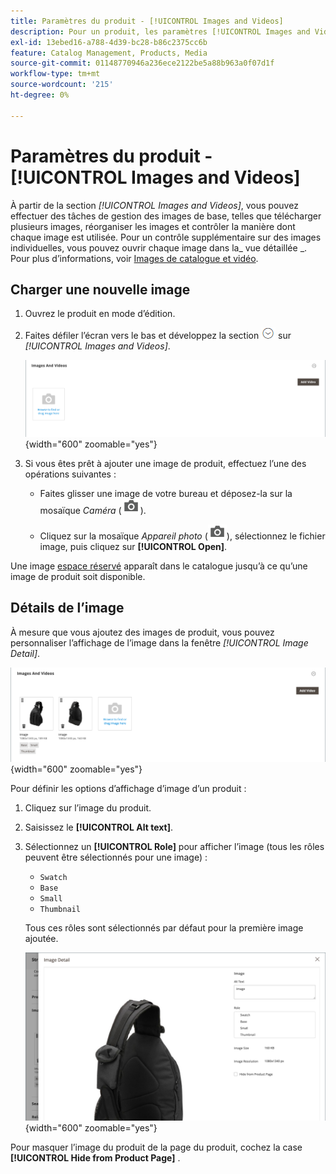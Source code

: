 ```yaml
---
title: Paramètres du produit - [!UICONTROL Images and Videos]
description: Pour un produit, les paramètres [!UICONTROL Images and Videos] déterminent la manière dont chaque image ou vidéo est utilisée pour la liste de produits.
exl-id: 13ebed16-a788-4d39-bc28-b86c2375cc6b
feature: Catalog Management, Products, Media
source-git-commit: 01148770946a236ece2122be5a88b963a0f07d1f
workflow-type: tm+mt
source-wordcount: '215'
ht-degree: 0%

---
```


# Paramètres du produit - [!UICONTROL Images and Videos]

À partir de la section _[!UICONTROL Images and Videos]_, vous pouvez effectuer des tâches de gestion des images de base, telles que télécharger plusieurs images, réorganiser les images et contrôler la manière dont chaque image est utilisée. Pour un contrôle supplémentaire sur des images individuelles, vous pouvez ouvrir chaque image dans la_ vue détaillée _. Pour plus d’informations, voir [Images de catalogue et vidéo](catalog-images-video.md).

## Charger une nouvelle image

1. Ouvrez le produit en mode d’édition.

1. Faites défiler l’écran vers le bas et développez la section ![Sélecteur d’extension](../assets/icon-display-expand.png) sur _[!UICONTROL Images and Videos]_.

   ![Images et vidéos](./assets/product-simple-images-videos.png){width="600" zoomable="yes"}

1. Si vous êtes prêt à ajouter une image de produit, effectuez l’une des opérations suivantes :

   - Faites glisser une image de votre bureau et déposez-la sur la mosaïque _Caméra_ (![Icône de caméra](../assets/icon-camera.png)).

   - Cliquez sur la mosaïque _Appareil photo_ (![Icône Appareil photo](../assets/icon-camera.png)), sélectionnez le fichier image, puis cliquez sur **[!UICONTROL Open]**.

Une image [espace réservé](product-image-config.md#image-placeholders) apparaît dans le catalogue jusqu’à ce qu’une image de produit soit disponible.

## Détails de l’image

À mesure que vous ajoutez des images de produit, vous pouvez personnaliser l’affichage de l’image dans la fenêtre _[!UICONTROL Image Detail]_.

![Images de produit](./assets/image-video.png){width="600" zoomable="yes"}

Pour définir les options d’affichage d’image d’un produit :

1. Cliquez sur l’image du produit.

1. Saisissez le **[!UICONTROL Alt text]**.

1. Sélectionnez un **[!UICONTROL Role]** pour afficher l’image (tous les rôles peuvent être sélectionnés pour une image) :

   - `Swatch`
   - `Base`
   - `Small`
   - `Thumbnail`

   Tous ces rôles sont sélectionnés par défaut pour la première image ajoutée.

   ![Détails de l’image](./assets/product-image-details.png){width="600" zoomable="yes"}

Pour masquer l’image du produit de la page du produit, cochez la case **[!UICONTROL Hide from Product Page]** .
